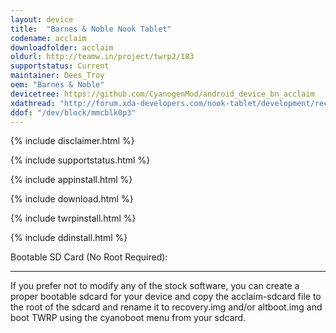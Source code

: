 ```yaml
---
layout: device
title:  "Barnes & Noble Nook Tablet"
codename: acclaim
downloadfolder: acclaim
oldurl: http://teamw.in/project/twrp2/183
supportstatus: Current
maintainer: Dees_Troy
oem: "Barnes & Noble"
devicetree: https://github.com/CyanogenMod/android_device_bn_acclaim
xdathread: "http://forum.xda-developers.com/nook-tablet/development/recovery-twrp-2-8-5-1-touch-recovery-t3034670"
ddof: "/dev/block/mmcblk0p3"
---
```


{% include disclaimer.html %}

{% include supportstatus.html %}

{% include appinstall.html %}

{% include download.html %}

{% include twrpinstall.html %}

{% include ddinstall.html %}

<div class='page-heading'>Bootable SD Card (No Root Required):</div>
<hr />
<p class="text">If you prefer not to modify any of the stock software, you can create a proper bootable sdcard for your device and copy the acclaim-sdcard file to the root of the sdcard and rename it to recovery.img and/or altboot.img and boot TWRP using the cyanoboot menu from your sdcard.</p>
